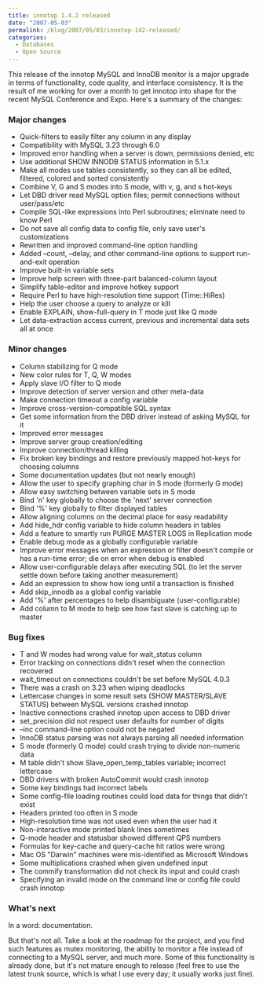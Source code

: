 ```yaml
---
title: innotop 1.4.2 released
date: "2007-05-03"
permalink: /blog/2007/05/03/innotop-142-released/
categories:
  - Databases
  - Open Source
---
```


This release of the innotop MySQL and InnoDB monitor is a major upgrade in terms of functionality, code quality, and interface consistency. It is the result of me working for over a month to get innotop into shape for the recent MySQL Conference and Expo. Here's a summary of the changes:

### Major changes

*   Quick-filters to easily filter any column in any display
*   Compatibility with MySQL 3.23 through 6.0
*   Improved error handling when a server is down, permissions denied, etc
*   Use additional SHOW INNODB STATUS information in 5.1.x
*   Make all modes use tables consistently, so they can all be edited, filtered, colored and sorted consistently
*   Combine V, G and S modes into S mode, with v, g, and s hot-keys
*   Let DBD driver read MySQL option files; permit connections without user/pass/etc 
*   Compile SQL-like expressions into Perl subroutines; eliminate need to know Perl 
*   Do not save all config data to config file, only save user's customizations
*   Rewritten and improved command-line option handling
*   Added &#8211;count, &#8211;delay, and other command-line options to support run-and-exit operation 
*   Improve built-in variable sets
*   Improve help screen with three-part balanced-column layout
*   Simplify table-editor and improve hotkey support
*   Require Perl to have high-resolution time support (Time::HiRes)
*   Help the user choose a query to analyze or kill
*   Enable EXPLAIN, show-full-query in T mode just like Q mode
*   Let data-extraction access current, previous and incremental data sets all at once </ul> 
### Minor changes

*   Column stabilizing for Q mode
*   New color rules for T, Q, W modes
*   Apply slave I/O filter to Q mode
*   Improve detection of server version and other meta-data
*   Make connection timeout a config variable
*   Improve cross-version-compatible SQL syntax
*   Get some information from the DBD driver instead of asking MySQL for it
*   Improved error messages
*   Improve server group creation/editing
*   Improve connection/thread killing
*   Fix broken key bindings and restore previously mapped hot-keys for choosing columns
*   Some documentation updates (but not nearly enough)
*   Allow the user to specify graphing char in S mode (formerly G mode)
*   Allow easy switching between variable sets in S mode
*   Bind 'n' key globally to choose the 'next' server connection
*   Bind '%' key globally to filter displayed tables
*   Allow aligning columns on the decimal place for easy readability
*   Add hide_hdr config variable to hide column headers in tables
*   Add a feature to smartly run PURGE MASTER LOGS in Replication mode
*   Enable debug mode as a globally configurable variable
*   Improve error messages when an expression or filter doesn't compile or has a run-time error; die on error when debug is enabled
*   Allow user-configurable delays after executing SQL (to let the server settle down before taking another measurement)
*   Add an expression to show how long until a transaction is finished
*   Add skip_innodb as a global config variable
*   Add '%' after percentages to help disambiguate (user-configurable)
*   Add column to M mode to help see how fast slave is catching up to master
### Bug fixes

*   T and W modes had wrong value for wait_status column
*   Error tracking on connections didn't reset when the connection recovered
*   wait_timeout on connections couldn't be set before MySQL 4.0.3
*   There was a crash on 3.23 when wiping deadlocks
*   Lettercase changes in some result sets (SHOW MASTER/SLAVE STATUS) between MySQL versions crashed innotop
*   Inactive connections crashed innotop upon access to DBD driver
*   set_precision did not respect user defaults for number of digits
*   &#8211;inc command-line option could not be negated
*   InnoDB status parsing was not always parsing all needed information
*   S mode (formerly G mode) could crash trying to divide non-numeric data
*   M table didn't show Slave\_open\_temp_tables variable; incorrect lettercase
*   DBD drivers with broken AutoCommit would crash innotop
*   Some key bindings had incorrect labels
*   Some config-file loading routines could load data for things that didn't exist
*   Headers printed too often in S mode
*   High-resolution time was not used even when the user had it
*   Non-interactive mode printed blank lines sometimes
*   Q-mode header and statusbar showed different QPS numbers
*   Formulas for key-cache and query-cache hit ratios were wrong
*   Mac OS "Darwin" machines were mis-identified as Microsoft Windows
*   Some multiplications crashed when given undefined input
*   The commify transformation did not check its input and could crash
*   Specifying an invalid mode on the command line or config file could crash innotop
### What's next

In a word: documentation.

But that's not all. Take a look at the roadmap for the project, and you find such features as mutex monitoring, the ability to monitor a file instead of connecting to a MySQL server, and much more. Some of this functionality is already done, but it's not mature enough to release (feel free to use the latest trunk source, which is what I use every day; it usually works just fine).
